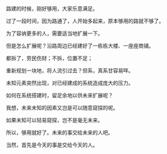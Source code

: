 路建的时候，刚好够用，大家乐意满足。

过了一段时间，因为路通了，人开始多起来，原本够用的路就不够了。

为了容纳更多的人，需要适当地扩展一下。

但是怎么扩展呢？沿路周边已经建好了一栋栋大楼、一座座商铺。

都拆了，劳民伤财；不拆，位置不足；

重新规划一块地，将人流引过去？但系，真系甘容易咩。

未知元素突然出现，对已经建成的系统造成庞大的压力。

如何在系统搭建时，留足余地以供未来扩展呢？

我想，未来未知的因素又岂是可以随意窥探的呢。

如果未知可以轻易窥探，岂不是毫无未来。

所以，够用就好了。未来的事交给未来的人吧。

当然，首先是今天的事是交给今天的人。
